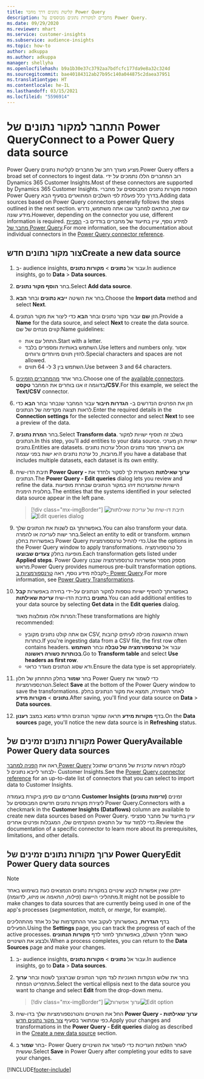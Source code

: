 ```yaml
---
title: קליטת נתונים דרך מחבר Power Query
description: מחברים למקורות נתונים מבוססים על Power Query.
ms.date: 09/29/2020
ms.reviewer: mhart
ms.service: customer-insights
ms.subservice: audience-insights
ms.topic: how-to
author: adkuppa
ms.author: adkuppa
manager: shellyha
ms.openlocfilehash: b9a1b30e37c3792aa7bdfcfc177da9e8a32c324d
ms.sourcegitcommit: bae40184312ab27b95c140a044875c2daea37951
ms.translationtype: HT
ms.contentlocale: he-IL
ms.lasthandoff: 03/15/2021
ms.locfileid: "5596914"
---
```

# <a name="connect-to-a-power-query-data-source"></a><span data-ttu-id="60c0a-103">התחבר למקור נתונים של Power Query</span><span class="sxs-lookup"><span data-stu-id="60c0a-103">Connect to a Power Query data source</span></span>

<span data-ttu-id="60c0a-104">Power Query מציע מערך רחב של מחברים לקליטת נתונים.</span><span class="sxs-lookup"><span data-stu-id="60c0a-104">Power Query offers a broad set of connectors to ingest data.</span></span> <span data-ttu-id="60c0a-105">רוב המחברים הללו נתמכים על ידי Dynamics 365 Customer Insights.</span><span class="sxs-lookup"><span data-stu-id="60c0a-105">Most of these connectors are supported by Dynamics 365 Customer Insights.</span></span> <span data-ttu-id="60c0a-106">הוספת מקורות נתונים המבוססים על מחברי Power Query בדרך כלל פועלת לפי השלבים המתוארים בסעיף הבא.</span><span class="sxs-lookup"><span data-stu-id="60c0a-106">Adding data sources based on Power Query connectors generally follows the steps outlined in the next section.</span></span> <span data-ttu-id="60c0a-107">עם זאת, בהתאם למחבר שבו אתה משתמש, נדרש מידע שונה.</span><span class="sxs-lookup"><span data-stu-id="60c0a-107">However, depending on the connector you use, different information is required.</span></span> <span data-ttu-id="60c0a-108">למידע נוסף, עיין בתיעוד של מחברים בודדים ב- [הפניית מחבר של Power Query](/power-query/connectors/).</span><span class="sxs-lookup"><span data-stu-id="60c0a-108">For more information, see the documentation about individual connectors in the [Power Query connector reference](/power-query/connectors/).</span></span>

## <a name="create-a-new-data-source"></a><span data-ttu-id="60c0a-109">צור מקור נתונים חדש</span><span class="sxs-lookup"><span data-stu-id="60c0a-109">Create a new data source</span></span>

1. <span data-ttu-id="60c0a-110">ב- audience insights, עבור אל **נתונים** > **מקורות נתונים**.</span><span class="sxs-lookup"><span data-stu-id="60c0a-110">In audience insights, go to **Data** > **Data sources**.</span></span>

1. <span data-ttu-id="60c0a-111">בחר **הוסף מקור נתונים**.</span><span class="sxs-lookup"><span data-stu-id="60c0a-111">Select **Add data source**.</span></span>

1. <span data-ttu-id="60c0a-112">בחר את השיטה **ייבא נתונים** ובחר **הבא**.</span><span class="sxs-lookup"><span data-stu-id="60c0a-112">Choose the **Import data** method and select **Next**.</span></span>

1. <span data-ttu-id="60c0a-113">הזן **שם** עבור מקור נתונים ובחר **הבא** כדי ליצור את מקור הנתונים.</span><span class="sxs-lookup"><span data-stu-id="60c0a-113">Provide a **Name** for the data source, and select **Next** to create the data source.</span></span> <span data-ttu-id="60c0a-114">קווים מנחים של שם:</span><span class="sxs-lookup"><span data-stu-id="60c0a-114">Name guidelines:</span></span> 
   - <span data-ttu-id="60c0a-115">התחל עם אות.</span><span class="sxs-lookup"><span data-stu-id="60c0a-115">Start with a letter.</span></span>
   - <span data-ttu-id="60c0a-116">השתמש באותיות ומספרים בלבד.</span><span class="sxs-lookup"><span data-stu-id="60c0a-116">Use letters and numbers only.</span></span> <span data-ttu-id="60c0a-117">אסור להזין תווים מיוחדים ורווחים.</span><span class="sxs-lookup"><span data-stu-id="60c0a-117">Special characters and spaces are not allowed.</span></span>
   - <span data-ttu-id="60c0a-118">השתמש בין 3 ל- 64 תווים.</span><span class="sxs-lookup"><span data-stu-id="60c0a-118">Use between 3 and 64 characters.</span></span>

1. <span data-ttu-id="60c0a-119">בחר אחד [מהמחברים הזמינים](#available-power-query-data-sources).</span><span class="sxs-lookup"><span data-stu-id="60c0a-119">Choose one of the [available connectors](#available-power-query-data-sources).</span></span> <span data-ttu-id="60c0a-120">בדוגמה זו אנו בוחרים את המחבר **טקסט/CSV**.</span><span class="sxs-lookup"><span data-stu-id="60c0a-120">For this example, we select the **Text/CSV** connector.</span></span>

1. <span data-ttu-id="60c0a-121">הזן את הפרטים הנדרשים ב- **הגדרות חיבור** עבור המחבר שנבחר ובחר **הבא** כדי לראות תצוגה מקדימה של הנתונים.</span><span class="sxs-lookup"><span data-stu-id="60c0a-121">Enter the required details in the **Connection settings** for the selected connector and select **Next** to see a preview of the data.</span></span>

1. <span data-ttu-id="60c0a-122">בחר **המרת נתונים**.</span><span class="sxs-lookup"><span data-stu-id="60c0a-122">Select **Transform data**.</span></span> <span data-ttu-id="60c0a-123">בשלב זה תוסיף ישויות למקור הנתונים.</span><span class="sxs-lookup"><span data-stu-id="60c0a-123">In this step, you'll add entities to your data source.</span></span> <span data-ttu-id="60c0a-124">ישויות הן מערכי נתונים.</span><span class="sxs-lookup"><span data-stu-id="60c0a-124">Entities are datasets.</span></span> <span data-ttu-id="60c0a-125">אם ברשותך מסד נתונים הכולל ערכות נתונים מרובות, כל ערכת נתונים היא ישות בפני עצמה.</span><span class="sxs-lookup"><span data-stu-id="60c0a-125">If you have a database that includes multiple datasets, each dataset is its own entity.</span></span>

1. <span data-ttu-id="60c0a-126">תיבת הדו-שיח **Power Query - ערוך שאילתות** מאפשרת לך לסקור ולחדד את הנתונים.</span><span class="sxs-lookup"><span data-stu-id="60c0a-126">The **Power Query - Edit queries** dialog lets you review and refine the data.</span></span> <span data-ttu-id="60c0a-127">הישויות שהמערכות זיהו במקור הנתונים שבחרת מופיעות בחלונית הימנית.</span><span class="sxs-lookup"><span data-stu-id="60c0a-127">The entities that the systems identified in your selected data source appear in the left pane.</span></span>

   > [!div class="mx-imgBorder"]
   > <span data-ttu-id="60c0a-128">![תיבת דו-שיח של עריכת שאילתות](media/data-manager-configure-edit-queries.png "תיבת דו-שיח של עריכת שאילתות")</span><span class="sxs-lookup"><span data-stu-id="60c0a-128">![Edit queries dialog](media/data-manager-configure-edit-queries.png "Edit queries dialog")</span></span>

1. <span data-ttu-id="60c0a-129">באפשרותך גם לשנות את הנתונים שלך.</span><span class="sxs-lookup"><span data-stu-id="60c0a-129">You can also transform your data.</span></span> <span data-ttu-id="60c0a-130">בחר ישות לעריכה או להמרה.</span><span class="sxs-lookup"><span data-stu-id="60c0a-130">Select an entity to edit or transform.</span></span> <span data-ttu-id="60c0a-131">השתמש באפשרויות בחלון Power Query כדי להחיל טרנספורמציות.</span><span class="sxs-lookup"><span data-stu-id="60c0a-131">Use the options in the Power Query window to apply transformations.</span></span> <span data-ttu-id="60c0a-132">כל טרנספורמציה מופיעה בחלק **צעדים שבוצעו**.</span><span class="sxs-lookup"><span data-stu-id="60c0a-132">Each transformation gets listed under **Applied steps**.</span></span> <span data-ttu-id="60c0a-133">Power Query מספק מספר אפשרויות טרנספורמציה שנבנו מראש.</span><span class="sxs-lookup"><span data-stu-id="60c0a-133">Power Query provides numerous pre-built transformation options.</span></span> <span data-ttu-id="60c0a-134">לקבלת מידע נוסף, ראה [טרנספורמציות ב- Power Query](/power-query/power-query-what-is-power-query#transformations).</span><span class="sxs-lookup"><span data-stu-id="60c0a-134">For more information, see [Power Query Transformations](/power-query/power-query-what-is-power-query#transformations).</span></span>

1. <span data-ttu-id="60c0a-135">באפשרותך להוסיף ישויות נוספות למקור הנתונים על-ידי בחירה באפשרות **קבל נתונים** בתיבת הדו-שיח **עריכת שאילתות**.</span><span class="sxs-lookup"><span data-stu-id="60c0a-135">You can add additional entities to your data source by selecting **Get data** in the **Edit queries** dialog.</span></span>

   <span data-ttu-id="60c0a-136">המרות אלה מומלצות מאוד:</span><span class="sxs-lookup"><span data-stu-id="60c0a-136">These transformations are highly recommended:</span></span>

   - <span data-ttu-id="60c0a-137">אם אתה קולט נתונים מקובץ CSV, השורה הראשונה מכילה לעיתים קרובות כותרות.</span><span class="sxs-lookup"><span data-stu-id="60c0a-137">If you're ingesting data from a CSV file, the first row often contains headers.</span></span> <span data-ttu-id="60c0a-138">עבור אל **טרנספורמציה של טבלה** ובחר **השתמש בכותרות כשורה ראשונה**.</span><span class="sxs-lookup"><span data-stu-id="60c0a-138">Go to **Transform table** and select **Use headers as first row**.</span></span>
   - <span data-ttu-id="60c0a-139">ודא שסוג הנתונים מוגדר כראוי.</span><span class="sxs-lookup"><span data-stu-id="60c0a-139">Ensure the data type is set appropriately.</span></span>

1. <span data-ttu-id="60c0a-140">בחר **שמור** בחלק התחתון של חלון Power Query כדי לשמור את הטרנספורמציות.</span><span class="sxs-lookup"><span data-stu-id="60c0a-140">Select **Save** at the bottom of the Power Query window to save the transformations.</span></span> <span data-ttu-id="60c0a-141">לאחר השמירה, תמצא את מקור הנתונים בחלק **נתונים** > **מקורות מידע**.</span><span class="sxs-lookup"><span data-stu-id="60c0a-141">After saving, you'll find your data source on **Data** > **Data sources**.</span></span>

1. <span data-ttu-id="60c0a-142">בדף **מקורות מידע** תראה שמקור הנתונים החדש נמצא במצב **רענון**.</span><span class="sxs-lookup"><span data-stu-id="60c0a-142">On the **Data sources** page, you'll notice the new data source is in **Refreshing** status.</span></span>

## <a name="available-power-query-data-sources"></a><span data-ttu-id="60c0a-143">מקורות נתונים זמינים של Power Query</span><span class="sxs-lookup"><span data-stu-id="60c0a-143">Available Power Query data sources</span></span>

<span data-ttu-id="60c0a-144">ראה את [הפניה למחבר Power Query](/power-query/connectors/) לקבלת רשימה עדכנית של מחברים שתוכל לבחור לייבא נתונים ל- Customer Insights.</span><span class="sxs-lookup"><span data-stu-id="60c0a-144">See the [Power Query connector reference](/power-query/connectors/) for an up-to-date list of connectors that you can select to import data to Customer Insights.</span></span> 

<span data-ttu-id="60c0a-145">מחברים עם סימן ביקורת בעמודה **Customer Insights (זרימות נתונים)** זמינים ליצירת מקורות נתונים חדשים המבוססים על Power Query.</span><span class="sxs-lookup"><span data-stu-id="60c0a-145">Connectors with a checkmark in the **Customer Insights (Dataflows)** column are available to create new data sources based on Power Query.</span></span> <span data-ttu-id="60c0a-146">עיין בתיעוד של מחבר ספציפי כדי ללמוד עוד על התנאים המוקדמים שלו, המגבלות ופרטים אחרים.</span><span class="sxs-lookup"><span data-stu-id="60c0a-146">Review the documentation of a specific connector to learn more about its prerequisites, limitations, and other details.</span></span>

## <a name="edit-power-query-data-sources"></a><span data-ttu-id="60c0a-147">ערוך מקורות נתונים זמינים של Power Query</span><span class="sxs-lookup"><span data-stu-id="60c0a-147">Edit Power Query data sources</span></span>

> [!NOTE]
> <span data-ttu-id="60c0a-148">ייתכן שאין אפשרות לבצע שינויים במקורות נתונים הנמצאים כעת בשימוש באחד מתהליכי היישום (*פילוח*, *התאמה* או *מיזוג*, לדוגמה).</span><span class="sxs-lookup"><span data-stu-id="60c0a-148">It might not be possible to make changes to data sources that are currently being used in one of the app's processes (*segmentation*, *match*, or *merge*, for example).</span></span> 
>
> <span data-ttu-id="60c0a-149">בדף **הגדרות**, באפשרותך לעקוב אחר ההתקדמות של כל אחד מהתהליכים הפעילים.</span><span class="sxs-lookup"><span data-stu-id="60c0a-149">Using the **Settings** page, you can track the progress of each of the active processes.</span></span> <span data-ttu-id="60c0a-150">כאשר תהליך הושלם, באפשרותך לחזור לדף **מקורות הנתונים** ולבצע את השינויים.</span><span class="sxs-lookup"><span data-stu-id="60c0a-150">When a process completes, you can return to the **Data Sources** page and make your changes.</span></span>

1. <span data-ttu-id="60c0a-151">ב- audience insights, עבור אל **נתונים** > **מקורות נתונים**.</span><span class="sxs-lookup"><span data-stu-id="60c0a-151">In audience insights, go to **Data** > **Data sources**.</span></span>

2. <span data-ttu-id="60c0a-152">בחר את שלוש הנקודות האנכיות לצד מקור הנתונים שברצונך לשנות ובחר **ערוך** מהתפריט הנפתח.</span><span class="sxs-lookup"><span data-stu-id="60c0a-152">Select the vertical ellipsis next to the data source you want to change and select **Edit** from the drop-down menu.</span></span>

   > [!div class="mx-imgBorder"]
   > <span data-ttu-id="60c0a-153">![ערוך אפשרות](media/edit-option-data-sources.png "ערוך אפשרות")</span><span class="sxs-lookup"><span data-stu-id="60c0a-153">![Edit option](media/edit-option-data-sources.png "Edit option")</span></span>

3. <span data-ttu-id="60c0a-154">החל את השינויים והטרנספורמציות שלך בדו-שיח **Power Query - ערוך שאילתות** כפי שמתואר בסעיף [צור מקור נתונים חדש](#create-a-new-data-source).</span><span class="sxs-lookup"><span data-stu-id="60c0a-154">Apply your changes and transformations in the **Power Query - Edit queries** dialog as described in the [Create a new data source](#create-a-new-data-source) section.</span></span>

4. <span data-ttu-id="60c0a-155">בחר **שמור** ב- Power Query לאחר השלמת העריכות כדי לשמור את השינויים שעשית.</span><span class="sxs-lookup"><span data-stu-id="60c0a-155">Select **Save** in Power Query after completing your edits to save your changes.</span></span>


[!INCLUDE[footer-include](../includes/footer-banner.md)]